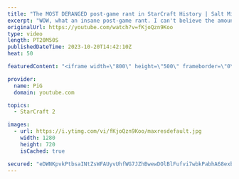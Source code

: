```yaml
---
title: "The MOST DERANGED post-game rant in StarCraft History | Salt Mines #45 - StarCraft 2"
excerpt: "WOW, what an insane post-game rant. I can't believe the amount of salt mined in a single game of StarCraft 2. Everyone has encountered a salty or BM opponent on the StarCraft ladder before. Send in your funniest, saltiest replays to RateMyStarCraft@gmail.com with “Salt Mines” in the title + in the body"
originalUrl: https://youtube.com/watch?v=fKjoQzn9Koo
type: video
length: PT20M50S
publishedDateTime: 2023-10-20T14:42:10Z
heat: 50

featuredContent: "<iframe width=\"800\" height=\"500\" frameborder=\"0\" src=\"https://www.youtube.com/embed/fKjoQzn9Koo\" allow=\"accelerometer; autoplay; encrypted-media; gyroscope; picture-in-picture\" allowfullscreen></iframe>"

provider:
  name: PiG
  domain: youtube.com

topics:
  - StarCraft 2

images:
  - url: https://i.ytimg.com/vi/fKjoQzn9Koo/maxresdefault.jpg
    width: 1280
    height: 720
    isCached: true

secured: "eDWNKpvkPtbsaINtZsWFAUyvUhfWG7JZhBwewDOlBlFufvi7wbkPabhA68exbMvuiFF4CPIO47L4GTadLq8PcPBKJw/pOJ2p+/Y/bQbWb1Nr2vwXK4uFZ6Ccs6HDIKZw/5zFmiJICtqr3b0Lhy/RBs6AxLO2CljxHgoWo7/QHeOsL9aC52BDPJFTTBO+jQvrMCZuITkB7nKuNOjHn8wQYKJnxyduahVebwJI4YchPMToT+BcteXG1uVVQ6QEGW8mmkxYmS4Xlo0uWiXoABPMwgykit2lxmGhWJO59+8sabsD18E/xI4V948lIjx6oC+KwEw4eJ1jBIl/alifOdqledXY3k/MihEjMD1MccNsS80p1gJmVuOHXujz39RKLvWGVWb9REGcCXBL6uSQVRTv8uQ0mu8F/mt5V+HRWecZa6w=;MaAXt4/no8u2W2Ip+ST3sA=="
---
```



